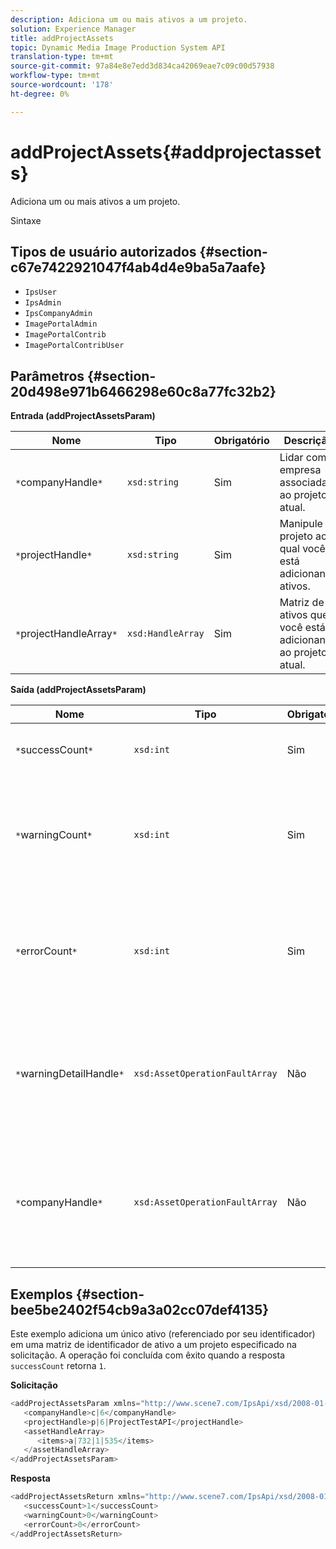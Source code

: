 ```yaml
---
description: Adiciona um ou mais ativos a um projeto.
solution: Experience Manager
title: addProjectAssets
topic: Dynamic Media Image Production System API
translation-type: tm+mt
source-git-commit: 97a84e8e7edd3d834ca42069eae7c09c00d57938
workflow-type: tm+mt
source-wordcount: '178'
ht-degree: 0%

---
```



# addProjectAssets{#addprojectassets}

Adiciona um ou mais ativos a um projeto.

Sintaxe

## Tipos de usuário autorizados {#section-c67e7422921047f4ab4d4e9ba5a7aafe}

* `IpsUser`
* `IpsAdmin`
* `IpsCompanyAdmin`
* `ImagePortalAdmin`
* `ImagePortalContrib`
* `ImagePortalContribUser`

## Parâmetros {#section-20d498e971b6466298e60c8a77fc32b2}

**Entrada (addProjectAssetsParam)**

| Nome | Tipo | Obrigatório | Descrição |
|---|---|---|---|
| `*`companyHandle`*` | `xsd:string` | Sim | Lidar com a empresa associada ao projeto atual. |
| `*`projectHandle`*` | `xsd:string` | Sim | Manipule o projeto ao qual você está adicionando ativos. |
| `*`projectHandleArray`*` | `xsd:HandleArray` | Sim | Matriz de ativos que você está adicionando ao projeto atual. |

**Saída (addProjectAssetsParam)**

| Nome | Tipo | Obrigatório | Descrição |
|---|---|---|---|
| `*`successCount`*` | `xsd:int` | Sim | O número de ativos adicionados com êxito. |
| `*`warningCount`*` | `xsd:int` | Sim | O número de avisos gerados quando a operação tentou adicionar ativos a um projeto. |
| `*`errorCount`*` | `xsd:int` | Sim | O número de erros gerados quando a operação tentou adicionar ativos a um projeto. |
| `*`warningDetailHandle`*` | `xsd:AssetOperationFaultArray` | Não | Matriz de avisos gerados por ativos quando a operação tentou adicioná-los a um projeto. |
| `*`companyHandle`*` | `xsd:AssetOperationFaultArray` | Não | Matriz de erros gerados por ativos quando a operação tentou adicioná-los a um projeto. |

## Exemplos {#section-bee5be2402f54cb9a3a02cc07def4135}

Este exemplo adiciona um único ativo (referenciado por seu identificador) em uma matriz de identificador de ativo a um projeto especificado na solicitação. A operação foi concluída com êxito quando a resposta `successCount` retorna `1`.

**Solicitação**

```java
<addProjectAssetsParam xmlns="http://www.scene7.com/IpsApi/xsd/2008-01-15">
   <companyHandle>c|6</companyHandle>
   <projectHandle>p|6|ProjectTestAPI</projectHandle>
   <assetHandleArray>
      <items>a|732|1|535</items>
   </assetHandleArray>
</addProjectAssetsParam>
```

**Resposta**

```java
<addProjectAssetsReturn xmlns="http://www.scene7.com/IpsApi/xsd/2008-01-15">
   <successCount>1</successCount>
   <warningCount>0</warningCount>
   <errorCount>0</errorCount>
</addProjectAssetsReturn>
```

